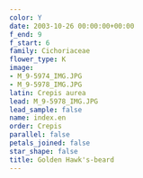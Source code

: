 ```yaml
---
color: Y
date: 2003-10-26 00:00:00+00:00
f_end: 9
f_start: 6
family: Cichoriaceae
flower_type: K
image:
- M_9-5974_IMG.JPG
- M_9-5978_IMG.JPG
latin: Crepis aurea
lead: M_9-5978_IMG.JPG
lead_sample: false
name: index.en
order: Crepis
parallel: false
petals_joined: false
star_shape: false
title: Golden Hawk's-beard
---
```


